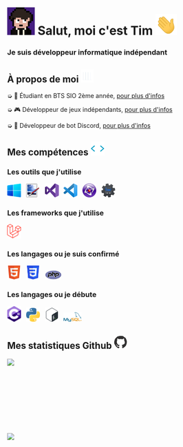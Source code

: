 <h1 style="vertical-align: top;"> <img src="Ressources\Tim.gif" width="64px"> Salut, moi c'est Tim <img src = "Ressources\Hand.gif" width = 50px> </h1>
<p align='center'>

</p>
<h3>
<div size='20px'> Je suis développeur informatique indépendant
</h3>
</div>

<h2> À propos de moi <img src="Ressources\Line.gif" width="30px">
</h2>

➭ 💼 Étudiant en BTS SIO 2ème année, <a href="http://tim-req.ml" target="_blank">pour plus d'infos</a>

➭ 🎮 Développeur de jeux indépendants, <a href="http://strakygames.tk" target="_blank">pour plus d'infos</a>

➭ 🤖 Développeur de bot Discord, <a href="http://strakybot.tk" target="_blank">pour plus d'infos</a> 

<h2> Mes compétences <img src = "Ressources\Code.gif" width = 32px> </h2>

<div>

<h3>Les outils que j'utilise</h3>
  
<img src="Ressources\Windows.png" alt="Windows" title="Windows" width=32px>
  &nbsp;
<img src="Ressources\Paint.Net.png" alt="Paint.NET" title="Paint.NET" width=32px>
  &nbsp;
<img src="Ressources\VisualStudio.png" alt="Visual Studio" title="Visual Studio" width=32px>
  &nbsp;
<img src="Ressources\VisualStudioCode.png" alt="Visual Studio Code" title="Visual Studio Code" width=32px>
  &nbsp;
<img src="Ressources\Clickteam.png" alt="Clickteam Fusion" title="Clickteam Fusion" width=32px>
  &nbsp;
<img src="Ressources\DiscordBotMaker.png" alt="Discord Bot Maker" title="Discord Bot Maker" width=32px>
  
<h3>Les frameworks que j'utilise</h3>
<img src="Ressources\Laravel.png" alt="Laravel" title="Laravel" width=32px>
  
<h3>Les langages ou je suis confirmé</h3>
  
<img src="Ressources\HTML.png" alt="HTML" title="HTML" width=32px>
 &nbsp;
<img src="Ressources\CSS.png" alt="CSS" title="CSS" width=32px>
 &nbsp;
<img src="Ressources\PHP.png" alt="PHP" title="PHP" width=38px>
  
<h3>Les langages ou je débute</h3>
  
<img src="Ressources\Csharp.png" alt="C#" title="C#" width=32px>
  &nbsp;
<img src="Ressources\Python.png" alt="Python" title="Python" width=32px>
  &nbsp;
<img src="Ressources\Bash.png" alt="Bash" title="Bash" width=32px>
  &nbsp;
<img src="Ressources\MySQL.png" alt="SQL" title="SQL" width=42px>
  
</div>

<h2> Mes statistiques Github <img src='Ressources\Github.gif' width='32px'> </h2>

<a href="https://github.com/Str4ky/github-readme-stats">
<img align="left" src="https://github-readme-stats.vercel.app/api?username=Str4ky&count_private=true&show_icons=true&theme=tokyonight" />
</a><br><br><br><br><br><br><br><br><br><br>
<a href="https://github.com/Str4ky/convoychat">
<img align="center" src="https://github-readme-stats.vercel.app/api/top-langs/?username=Str4ky&theme=tokyonight" />
</a>
